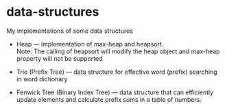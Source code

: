 # data-structures
My implementations of some data structures

* Heap ― implementation of max-heap and heapsort.  
  Note: The calling of heapsort will modify the heap object and max-heap property will not be supported

* Trie (Prefix Tree) ― data structure for effective word (prefix) searching in word dictionary
* Fenwick Tree (Binary Index Tree) ― data structure that can efficiently update elements and calculate prefix sums in a table of numbers.
